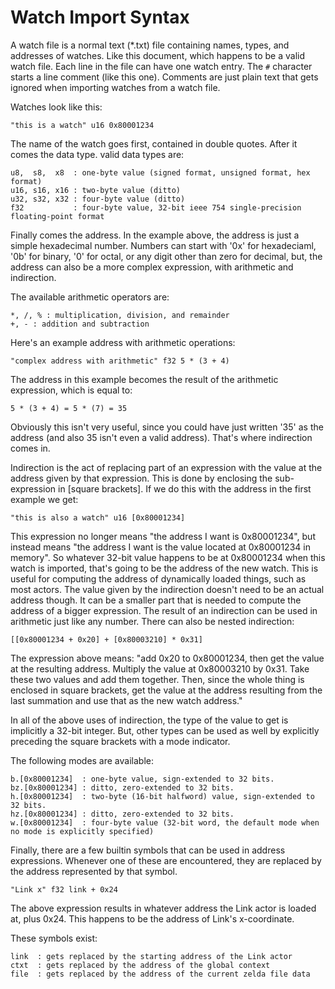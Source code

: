 # Watch Import Syntax

A watch file is a normal text (*.txt) file containing names, types, and
addresses of watches. Like this document, which happens to be a valid watch
file. Each line in the file can have one watch entry. The `#` character starts a
line comment (like this one). Comments are just plain text that gets ignored
when importing watches from a watch file.

Watches look like this:

```
"this is a watch" u16 0x80001234
```

The name of the watch goes first, contained in double quotes. After it comes
the data type. valid data types are:

```
u8,  s8,  x8  : one-byte value (signed format, unsigned format, hex format)
u16, s16, x16 : two-byte value (ditto)
u32, s32, x32 : four-byte value (ditto)
f32           : four-byte value, 32-bit ieee 754 single-precision floating-point format
```

Finally comes the address. In the example above, the address is just a simple
hexadecimal number. Numbers can start with '0x' for hexadeciaml, '0b' for
binary, '0' for octal, or any digit other than zero for decimal, but,
the address can also be a more complex expression, with arithmetic and
indirection.

The available arithmetic operators are:

```
*, /, % : multiplication, division, and remainder
+, - : addition and subtraction
```

Here's an example address with arithmetic operations:

```
"complex address with arithmetic" f32 5 * (3 + 4)
```

The address in this example becomes the result of the arithmetic expression,
which is equal to:

```
5 * (3 + 4) = 5 * (7) = 35
```

Obviously this isn't very useful, since you could have just written '35' as the
address (and also 35 isn't even a valid address). That's where indirection
comes in.

Indirection is the act of replacing part of an expression with the value at the
address given by that expression. This is done by enclosing the sub-expression
in [square brackets]. If we do this with the address in the first example we get:

```
"this is also a watch" u16 [0x80001234]
```

This expression no longer means "the address I want is 0x80001234", but instead
means "the address I want is the value located at 0x80001234 in memory". So
whatever 32-bit value happens to be at 0x80001234 when this watch is imported,
that's going to be the address of the new watch. This is useful for computing
the address of dynamically loaded things, such as most actors. The value given
by the indirection doesn't need to be an actual address though. It can be a
smaller part that is needed to compute the address of a bigger expression. The
result of an indirection can be used in arithmetic just like any number. There
can also be nested indirection:

```
[[0x80001234 + 0x20] + [0x80003210] * 0x31]
```

The expression above means: "add 0x20 to 0x80001234, then get the value at the
resulting address. Multiply the value at 0x80003210 by 0x31. Take these two
values and add them together. Then, since the whole thing is enclosed in square
brackets, get the value at the address resulting from the last summation and
use that as the new watch address."

In all of the above uses of indirection, the type of the value to get is
implicitly a 32-bit integer. But, other types can be used as well by explicitly
preceding the square brackets with a mode indicator.

The following modes are available:

```
b.[0x80001234]  : one-byte value, sign-extended to 32 bits.
bz.[0x80001234] : ditto, zero-extended to 32 bits.
h.[0x80001234]  : two-byte (16-bit halfword) value, sign-extended to 32 bits.
hz.[0x80001234] : ditto, zero-extended to 32 bits.
w.[0x80001234]  : four-byte value (32-bit word, the default mode when no mode is explicitly specified)
```

Finally, there are a few builtin symbols that can be used in address
expressions. Whenever one of these are encountered, they are replaced by the
address represented by that symbol.

```
"Link x" f32 link + 0x24
```

The above expression results in whatever address the Link actor is loaded at,
plus 0x24. This happens to be the address of Link's x-coordinate.

These symbols exist:

```
link  : gets replaced by the starting address of the Link actor
ctxt  : gets replaced by the address of the global context
file  : gets replaced by the address of the current zelda file data
```
